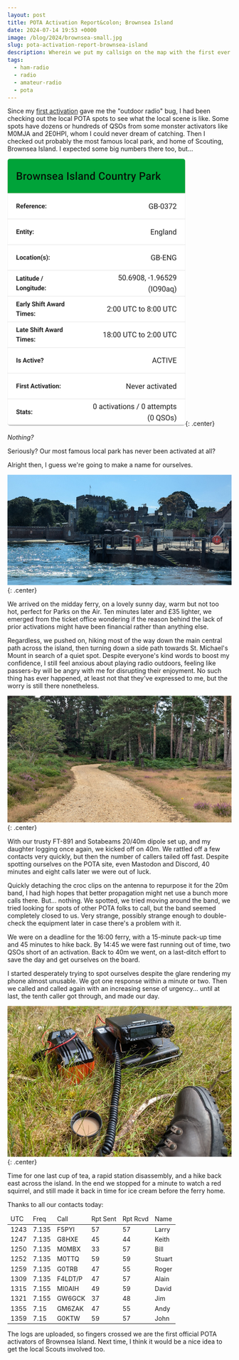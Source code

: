 ```yaml
---
layout: post
title: POTA Activation Report&colon; Brownsea Island
date: 2024-07-14 19:53 +0000
image: /blog/2024/brownsea-small.jpg
slug: pota-activation-report-brownsea-island
description: Wherein we put my callsign on the map with the first ever activation of our local landmark
tags:
  - ham-radio
  - radio
  - amateur-radio
  - pota
---
```


Since my [first activation](/blog/my-first-easiest-and-last-sota/) gave me the "outdoor radio" bug, I had been checking out the local POTA spots to see what the local scene is like. Some spots have dozens or hundreds of QSOs from some monster activators like M0MJA and 2E0HPI, whom I could never dream of catching. Then I checked out probably the most famous local park, and home of Scouting, Brownsea Island. I expected some big numbers there too, but...

![POTA Stats for Brownsea Island showing no activations](/blog/2024/brownsea-pota-stats.png){: .center}

*Nothing?*

Seriously? Our most famous local park has never been activated at all?

Alright then, I guess we're going to make a name for ourselves.

![Photo of Brownsea Castle and ferry landing stage from the sea](/blog/2024/brownsea.jpg){: .center}

We arrived on the midday ferry, on a lovely sunny day, warm but not too hot, perfect for Parks on the Air. Ten minutes later and £35 lighter, we emerged from the ticket office wondering if the reason behind the lack of prior activations might have been financial rather than anything else.

Regardless, we pushed on, hiking most of the way down the main central path across the island, then turning down a side path towards St. Michael's Mount in search of a quiet spot. Despite everyone's kind words to boost my confidence, I still feel anxious about playing radio outdoors, feeling like passers-by will be angry with me for disrupting their enjoyment. No such thing has ever happened, at least not that they've expressed to me, but the worry is still there nonetheless.

![Forested path on Brownsea Island](/blog/2024/brownsea2.jpg){: .center}

With our trusty FT-891 and Sotabeams 20/40m dipole set up, and my daughter logging once again, we kicked off on 40m. We rattled off a few contacts very quickly, but then the number of callers tailed off fast. Despite spotting ourselves on the POTA site, even Mastodon and Discord, 40 minutes and eight calls later we were out of luck.

Quickly detaching the croc clips on the antenna to repurpose it for the 20m band, I had high hopes that better propagation might net use a bunch more calls there. But... nothing. We spotted, we tried moving around the band, we tried looking for spots of other POTA folks to call, but the band seemed completely closed to us. Very strange, possibly strange enough to double-check the equipment later in case there's a problem with it.

We were on a deadline for the 16:00 ferry, with a 15-minute pack-up time and 45 minutes to hike back. By 14:45 we were fast running out of time, two QSOs short of an activation. Back to 40m we went, on a last-ditch effort to save the day and get ourselves on the board.

I started desperately trying to spot ourselves despite the glare rendering my phone almost unusable. We got one response within a minute or two. Then we called and called again with an increasing sense of urgency... until at last, the tenth caller got through, and made our day.

![POTA radio station: FT-891, giant battery, cup of tea, walking boot.](/blog/2024/brownsea-radio.jpg){: .center}

Time for one last cup of tea, a rapid station disassembly, and a hike back east across the island. In the end we stopped for a minute to watch a red squirrel, and still made it back in time for ice cream before the ferry home.

Thanks to all our contacts today:

<table>
  <thead>
  <tr>
    <td>UTC</td>
    <td>Freq</td>
    <td>Call</td>
    <td>Rpt Sent</td>
    <td>Rpt Rcvd</td>
    <td>Name</td>
  </tr>
  </thead>
  <tbody>
  <tr>
    <td>1243</td>
    <td>7.135</td>
    <td>F5PYI</td>
    <td>57</td>
    <td>57</td>
    <td>Larry</td>
  </tr>
  <tr>
    <td>1247</td>
    <td>7.135</td>
    <td>G8HXE</td>
    <td>45</td>
    <td>44</td>
    <td>Keith</td>
  </tr>
  <tr>
    <td>1250</td>
    <td>7.135</td>
    <td>M0MBX</td>
    <td>33</td>
    <td>57</td>
    <td>Bill</td>
  </tr>
  <tr>
    <td>1252</td>
    <td>7.135</td>
    <td>M0TTQ</td>
    <td>59</td>
    <td>59</td>
    <td>Stuart</td>
  </tr>
  <tr>
    <td>1259</td>
    <td>7.135</td>
    <td>G0TRB</td>
    <td>47</td>
    <td>55</td>
    <td>Roger</td>
  </tr>
  <tr>
    <td>1309</td>
    <td>7.135</td>
    <td>F4LDT/P</td>
    <td>47</td>
    <td>57</td>
    <td>Alain</td>
  </tr>
  <tr>
    <td>1315</td>
    <td>7.155</td>
    <td>MI0AIH</td>
    <td>49</td>
    <td>59</td>
    <td>David</td>
  </tr>
  <tr>
    <td>1321</td>
    <td>7.155</td>
    <td>GW6GCK</td>
    <td>37</td>
    <td>48</td>
    <td>Jim</td>
  </tr>
  <tr>
    <td>1355</td>
    <td>7.15</td>
    <td>GM6ZAK</td>
    <td>47</td>
    <td>55</td>
    <td>Andy</td>
  </tr>
  <tr>
    <td>1359</td>
    <td>7.15</td>
    <td>G0KTW</td>
    <td>59</td>
    <td>57</td>
    <td>John</td>
  </tr>
  </tbody>
</table>

The logs are uploaded, so fingers crossed we are the first official POTA activators of Brownsea Island. Next time, I think it would be a nice idea to get the local Scouts involved too.
